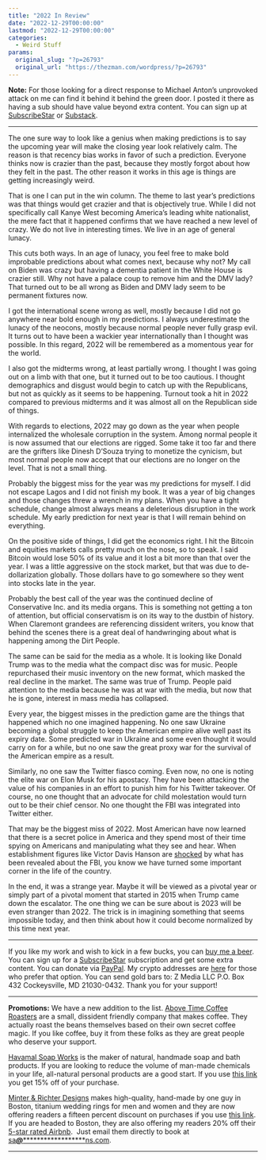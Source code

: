 ```yaml
---
title: "2022 In Review"
date: "2022-12-29T00:00:00"
lastmod: "2022-12-29T00:00:00"
categories:
  - Weird Stuff
params:
  original_slug: "?p=26793"
  original_url: "https://thezman.com/wordpress/?p=26793"
---
```


**Note:** For those looking for a direct response to Michael Anton’s
unprovoked attack on me can find it behind it behind the green door. I
posted it there as having a sub should have value beyond extra content.
You can sign up at
<a href="https://www.subscribestar.com/the-z-blog" rel="noopener"
target="_blank">SubscribeStar</a> or
<a href="https://thedissident.substack.com/" rel="noopener"
target="_blank">Substack</a>.

------------------------------------------------------------------------

The one sure way to look like a genius when making predictions is to say
the upcoming year will make the closing year look relatively calm. The
reason is that recency bias works in favor of such a prediction.
Everyone thinks now is crazier than the past, because they mostly forgot
about how they felt in the past. The other reason it works in this age
is things are getting increasingly weird.

That is one I can put in the win column. The theme to last year’s
predictions was that things would get crazier and that is objectively
true. While I did not specifically call Kanye West becoming America’s
leading white nationalist, the mere fact that it happened confirms that
we have reached a new level of crazy. We do not live in interesting
times. We live in an age of general lunacy.

This cuts both ways. In an age of lunacy, you feel free to make bold
improbable predictions about what comes next, because why not? My call
on Biden was crazy but having a dementia patient in the White House is
crazier still. Why not have a palace coup to remove him and the DMV
lady? That turned out to be all wrong as Biden and DMV lady seem to be
permanent fixtures now.

I got the international scene wrong as well, mostly because I did not go
anywhere near bold enough in my predictions. I always underestimate the
lunacy of the neocons, mostly because normal people never fully grasp
evil. It turns out to have been a wackier year internationally than I
thought was possible. In this regard, 2022 will be remembered as a
momentous year for the world.

I also got the midterms wrong, at least partially wrong. I thought I was
going out on a limb with that one, but it turned out to be too cautious.
I thought demographics and disgust would begin to catch up with the
Republicans, but not as quickly as it seems to be happening. Turnout
took a hit in 2022 compared to previous midterms and it was almost all
on the Republican side of things.

With regards to elections, 2022 may go down as the year when people
internalized the wholesale corruption in the system. Among normal people
it is now assumed that our elections are rigged. Some take it too far
and there are the grifters like Dinesh D’Souza trying to monetize the
cynicism, but most normal people now accept that our elections are no
longer on the level. That is not a small thing.

Probably the biggest miss for the year was my predictions for myself. I
did not escape Lagos and I did not finish my book. It was a year of big
changes and those changes threw a wrench in my plans. When you have a
tight schedule, change almost always means a deleterious disruption in
the work schedule. My early prediction for next year is that I will
remain behind on everything.

On the positive side of things, I did get the economics right. I hit the
Bitcoin and equities markets calls pretty much on the nose, so to speak.
I said Bitcoin would lose 50% of its value and it lost a bit more than
that over the year. I was a little aggressive on the stock market, but
that was due to de-dollarization globally. Those dollars have to go
somewhere so they went into stocks late in the year.

Probably the best call of the year was the continued decline of
Conservative Inc. and its media organs. This is something not getting a
ton of attention, but official conservatism is on its way to the dustbin
of history. When Claremont grandees are referencing dissident writers,
you know that behind the scenes there is a great deal of handwringing
about what is happening among the Dirt People.

The same can be said for the media as a whole. It is looking like Donald
Trump was to the media what the compact disc was for music. People
repurchased their music inventory on the new format, which masked the
real decline in the market. The same was true of Trump. People paid
attention to the media because he was at war with the media, but now
that he is gone, interest in mass media has collapsed.

Every year, the biggest misses in the prediction game are the things
that happened which no one imagined happening. No one saw Ukraine
becoming a global struggle to keep the American empire alive well past
its expiry date. Some predicted war in Ukraine and some even thought it
would carry on for a while, but no one saw the great proxy war for the
survival of the American empire as a result.

Similarly, no one saw the Twitter fiasco coming. Even now, no one is
noting the elite war on Elon Musk for his apostacy. They have been
attacking the value of his companies in an effort to punish him for his
Twitter takeover. Of course, no one thought that an advocate for child
molestation would turn out to be their chief censor. No one thought the
FBI was integrated into Twitter either.

That may be the biggest miss of 2022. Most American have now learned
that there is a secret police in America and they spend most of their
time spying on Americans and manipulating what they see and hear. When
establishment figures like Victor Davis Hanson are
[shocked](https://amgreatness.com/2022/12/25/what-will-the-fbi-not-do/)
by what has been revealed about the FBI, you know we have turned some
important corner in the life of the country.

In the end, it was a strange year. Maybe it will be viewed as a pivotal
year or simply part of a pivotal moment that started in 2015 when Trump
came down the escalator. The one thing we can be sure about is 2023 will
be even stranger than 2022. The trick is in imagining something that
seems impossible today, and then think about how it could become
normalized by this time next year.

------------------------------------------------------------------------

If you like my work and wish to kick in a few bucks, you can
<a href="https://www.buymeacoffee.com/mujolulu" rel="noopener"
target="_blank">buy me a beer</a>. You can sign up for a
<a href="https://www.subscribestar.com/the-z-blog" rel="noopener"
target="_blank">SubscribeStar</a> subscription and get some extra
content. You can donate via <a
href="https://www.paypal.com/donate/?cmd=_s-xclick&amp;hosted_button_id=UDAS2Q8JYA6CN&amp;source=url"
rel="noopener" target="_blank">PayPal</a>. My crypto addresses are
<a href="https://thezman.com/wordpress/?page_id=22713" rel="noopener"
target="_blank">here</a> for those who prefer that option. You can send
gold bars to: Z Media LLC P.O. Box 432 Cockeysville, MD 21030-0432.
Thank you for your support!

------------------------------------------------------------------------

**Promotions:** We have a new addition to the list.
<a href="https://abovetimecoffee.com/" rel="noopener"
target="_blank">Above Time Coffee Roasters</a> are a small, dissident
friendly company that makes coffee. They actually roast the beans
themselves based on their own secret coffee magic. If you like coffee,
buy it from these folks as they are great people who deserve your
support.

<a href="https://havamalsoapworks.com/" rel="noopener"
target="_blank">Havamal Soap Works</a> is the maker of natural, handmade
soap and bath products. If you are looking to reduce the volume of
man-made chemicals in your life, all-natural personal products are a
good start. If you use
<a href="https://havamalsoapworks.com/discount/ZMAN" rel="noopener"
target="_blank">this link</a> you get 15% off of your purchase.

<a href="https://www.minterandrichterdesigns.com/"
rel="noreferrer nofollow noopener" target="_blank">Minter &amp; Richter
Designs</a> makes high-quality, hand-made by one guy in Boston, titanium
wedding rings for men and women and they are now offering readers a
fifteen percent discount on purchases if you use
<a href="https://www.minterandrichterdesigns.com/discount/ZMAN"
rel="noreferrer nofollow noopener" target="_blank">this link</a>.
<span class="highlight"><span class="colour"><span class="font"><span class="size">If
you are headed to Boston, they are also offering my readers 20% off
their <a
href="https://www.airbnb.com/users/7988017/listings?user_id=7988017&amp;s=3"
rel="noopener noreferrer" target="_blank">5-star rated Airbnb</a>.  Just
email them directly to book at
<a href="mailto:sa***@*********************ns.com"
data-original-string="PGr6EbSV3m7nC1K1XW6Egw==cb7siFescwusZYbKKEVkaMYEQkKWk2441N2lV8wI5SYQ5RtTOMw5GkxyZp05kQf1sSr"><span
class="apbct-email-encoder"
data-original-string="3sOEX4JGQVB506JvKmkwMQ==cb7uLQHNVEx8HJ8xOtXTPACNPTz5zIIyKDyrJ8OTmstZ6sEM0qBZSotDDayEJh1bM35"
title="This contact has been encoded by Anti-Spam by CleanTalk. Click to decode. To finish the decoding make sure that JavaScript is enabled in your browser.">sa<span
class="apbct-blur">***</span>@<span
class="apbct-blur">*********************</span>ns.com</span></a>.</span></span></span></span>

------------------------------------------------------------------------

